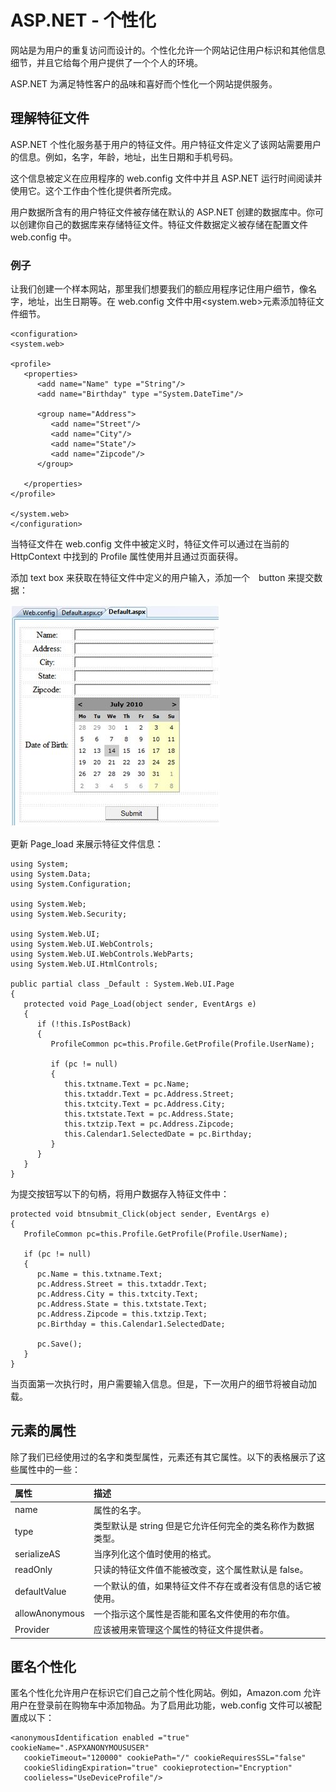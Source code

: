 # ASP.NET - 个性化  

网站是为用户的重复访问而设计的。个性化允许一个网站记住用户标识和其他信息细节，并且它给每个用户提供了一个个人的环境。  

ASP.NET 为满足特性客户的品味和喜好而个性化一个网站提供服务。  

## 理解特征文件  

ASP.NET 个性化服务基于用户的特征文件。用户特征文件定义了该网站需要用户的信息。例如，名字，年龄，地址，出生日期和手机号码。  

这个信息被定义在应用程序的 web.config 文件中并且 ASP.NET 运行时间阅读并使用它。这个工作由个性化提供者所完成。  

用户数据所含有的用户特征文件被存储在默认的 ASP.NET 创建的数据库中。你可以创建你自己的数据库来存储特征文件。特征文件数据定义被存储在配置文件 web.config 中。  

### 例子  

让我们创建一个样本网站，那里我们想要我们的额应用程序记住用户细节，像名字，地址，出生日期等。在 web.config 文件中用<system.web>元素添加特征文件细节。  

```
<configuration>
<system.web>

<profile>
   <properties>
      <add name="Name" type ="String"/>
      <add name="Birthday" type ="System.DateTime"/>
      
      <group name="Address">
         <add name="Street"/>
         <add name="City"/>
         <add name="State"/>
         <add name="Zipcode"/>
      </group>
      
   </properties>
</profile>

</system.web>
</configuration>
```  

当特征文件在 web.config 文件中被定义时，特征文件可以通过在当前的 HttpContext 中找到的 Profile 属性使用并且通过页面获得。  

添加 text box 来获取在特征文件中定义的用户输入，添加一个　button 来提交数据：  

![1](images/personalization.jpg)  

更新 Page_load 来展示特征文件信息：  

```
using System;
using System.Data;
using System.Configuration;

using System.Web;
using System.Web.Security;

using System.Web.UI;
using System.Web.UI.WebControls;
using System.Web.UI.WebControls.WebParts;
using System.Web.UI.HtmlControls;

public partial class _Default : System.Web.UI.Page 
{
   protected void Page_Load(object sender, EventArgs e)
   {
      if (!this.IsPostBack)
      {
         ProfileCommon pc=this.Profile.GetProfile(Profile.UserName);
         
         if (pc != null)
         {
            this.txtname.Text = pc.Name;
            this.txtaddr.Text = pc.Address.Street;
            this.txtcity.Text = pc.Address.City;
            this.txtstate.Text = pc.Address.State;
            this.txtzip.Text = pc.Address.Zipcode;
            this.Calendar1.SelectedDate = pc.Birthday;
         }
      }
   }
}
```  

为提交按钮写以下的句柄，将用户数据存入特征文件中：  

```
protected void btnsubmit_Click(object sender, EventArgs e)
{
   ProfileCommon pc=this.Profile.GetProfile(Profile.UserName);
   
   if (pc != null)
   {
      pc.Name = this.txtname.Text;
      pc.Address.Street = this.txtaddr.Text;
      pc.Address.City = this.txtcity.Text;
      pc.Address.State = this.txtstate.Text;
      pc.Address.Zipcode = this.txtzip.Text;
      pc.Birthday = this.Calendar1.SelectedDate;
      
      pc.Save();
   }
}
```  

当页面第一次执行时，用户需要输入信息。但是，下一次用户的细节将被自动加载。  

## <add>元素的属性  

除了我们已经使用过的名字和类型属性，<add>元素还有其它属性。以下的表格展示了这些属性中的一些：  

|**属性**|**描述**|
|:-----|:-----|
|name|属性的名字。|
|type|类型默认是 string 但是它允许任何完全的类名称作为数据类型。|
|serializeAS|当序列化这个值时使用的格式。|
|readOnly|只读的特征文件值不能被改变，这个属性默认是 false。|
|defaultValue|一个默认的值，如果特征文件不存在或者没有信息的话它被使用。|
|allowAnonymous|一个指示这个属性是否能和匿名文件使用的布尔值。|
|Provider|应该被用来管理这个属性的特征文件提供者。|  

## 匿名个性化  

匿名个性化允许用户在标识它们自己之前个性化网站。例如，Amazon.com 允许用户在登录前在购物车中添加物品。为了启用此功能，web.config 文件可以被配置成以下：  

```
<anonymousIdentification enabled ="true" cookieName=".ASPXANONYMOUSUSER"
   cookieTimeout="120000" cookiePath="/" cookieRequiresSSL="false"
   cookieSlidingExpiration="true" cookieprotection="Encryption"
   coolieless="UseDeviceProfile"/>
```
